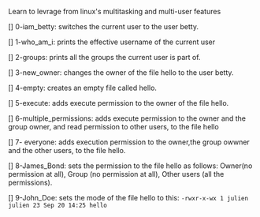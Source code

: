 Learn to levrage from linux's multitasking and multi-user features

[] 0-iam_betty: switches the current user to the user betty.

[] 1-who_am_i: prints the effective username of the current user

[] 2-groups: prints all the groups the current user is part of.

[] 3-new_owner: changes the owner of the file hello to the user betty.

[] 4-empty: creates an empty file called hello.

[] 5-execute: adds execute permission to the owner of the file hello.

[] 6-multiple_permissions: adds execute permission to the owner and the group owner, and read permission to other users, to the file hello

[] 7- everyone: adds execution permission to the owner,the group owwner and the other users, to the file hello.

[] 8-James_Bond: sets the permission to the file hello as follows: Owner(no permission at all), Group (no permission at all), Other users (all the permissions).

[] 9-John_Doe: sets the mode of the file hello to this: `-rwxr-x-wx 1 julien julien 23 Sep 20 14:25 hello`


